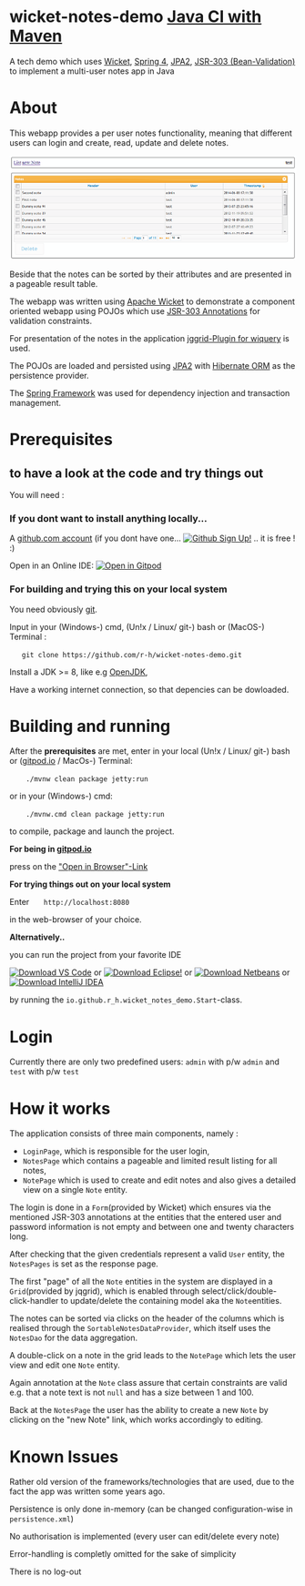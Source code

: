 # wicket-notes-demo [Java CI with Maven](https://github.com/r-h/wicket-notes-demo/workflows/Java%20CI%20with%20Maven/badge.svg) 

A tech demo which uses [Wicket](https://wicket.apache.org/), [Spring 4](https://spring.io/), [JPA2](https://jcp.org/en/jsr/detail?id=317), [JSR-303 (Bean-Validation)](http://beanvalidation.org/1.0/spec/) to implement a multi-user notes app in Java

# About

This webapp provides a per user notes functionality, meaning that different users can login and create, read, update and
delete notes.

![wicket-notes-demo](https://github.com/r-h/wicket-notes-demo/raw/master/wicket-notes-demo.png)

Beside that the notes can be sorted by their attributes and are presented in a pageable result table.

The webapp was written using [Apache Wicket](http://wicket.apache.org/) to demonstrate a component oriented webapp using
POJOs which use [JSR-303 Annotations](http://beanvalidation.org/1.0/spec/) for validation constraints.

For presentation of the notes in the application [jggrid-Plugin for wiquery](https://code.google.com/p/wiquery-plugins/) is used.

The POJOs are loaded and persisted using [JPA2](https://jcp.org/en/jsr/detail?id=317) with [Hibernate ORM](http://hibernate.org/)
as the persistence provider.

The [Spring Framework](http://projects.spring.io/spring-framework/) was used for dependency injection and transaction management.

# Prerequisites
## to have a look at the code and try things out

You will need :

### If you dont want to install anything locally...

A [github.com account](https://github.com/login?return_to=%2Fr-h%2Fwicket-notes-demo) (if you dont have one... [![Github Sign Up!](https://img.shields.io/badge/Github-Sign%20Up%20!-brightgreen?logo=github&style=flat)](https://github.com/join?source_repo=r-h%2Fmaven-repository) .. it is free ! :)

Open in an Online IDE: [![Open in Gitpod](https://gitpod.io/button/open-in-gitpod.svg)](https://gitpod.io/#https://github.com/r-h/wicket-notes-demo.git)

### For building and trying this on your local system

You need obviously [git](https://git-scm.com/).

Input in your (Windows-) cmd, (Un!x / Linux/ git-) bash or (MacOS-) Terminal :

`   git clone https://github.com/r-h/wicket-notes-demo.git`

Install a JDK >= 8, like e.g [OpenJDK](http://openjdk.java.net/install/index.html),

Have a working internet connection, so that depencies can be dowloaded.

# Building and running
After the **prerequisites** are met, enter in your local  (Un!x / Linux/ git-) bash or ([gitpod.io](https://www.gitpod.io/) / MacOs-) Terminal:

`    ./mvnw clean package jetty:run`

or in your (Windows-) cmd:

`    ./mvnw.cmd clean package jetty:run`

to compile, package and launch the project.

**For being in [gitpod.io](https://www.gitpod.io/)**

press on the ["Open in Browser"-Link](https://www.gitpod.io/blog/gitpodify/#opening-previews)

**For trying things out on your local system**

Enter 
`   http://localhost:8080`

in the web-browser of your choice.

**Alternatively..**

you can run the project from your favorite IDE

[![Download VS Code](https://img.shields.io/badge/VS%20Code-Donwload%20!-blue.svg?logo=visual-studio-code)](https://code.visualstudio.com/download) or
[![Download Eclipse!](https://img.shields.io/badge/Eclipse-Download%20!-blueviolet.svg?logo=eclipse)](https://www.eclipse.org/downloads/) or
[![Download Netbeans](https://img.shields.io/badge/Netbeans-Donwload%20!-7396.svg?logo=java)](https://netbeans.apache.org/download/index.html) or
[![Download IntelliJ IDEA](https://img.shields.io/badge/IntelliJ%20IDEA-Donwload%20!-orange.svg?logo=intellij-idea)](https://www.jetbrains.com/idea/download)

by running the `io.github.r_h.wicket_notes_demo.Start`-class.

# Login

Currently there are only two predefined users:
`admin` with p/w `admin`
and `test` with p/w `test`

# How it works

The application consists of three main components, namely :
- `LoginPage`, which is responsible for the user login,
- `NotesPage` which contains a pageable and limited result listing for all notes,
- `NotePage` which is used to create and edit notes and also gives a detailed view on a single `Note` entity.

The login  is done in a ``Form``(provided by Wicket)  which ensures via the mentioned JSR-303 annotations at the entities that the entered user and
password information is not empty and between one and twenty characters long.

After checking that the given credentials represent a valid ``User`` entity, the `NotesPages` is set as the response page.

The first "page" of all the ``Note`` entities in the system are displayed in a ``Grid``(provided by jqgrid), which is enabled through
select/click/double-click-handler to update/delete the containing model aka the ``Note``entities.

The notes can be sorted via clicks on the header of the columns which is realised through the ``SortableNotesDataProvider``,
which itself uses the ``NotesDao`` for the data aggregation.

A double-click on a note in the grid leads to the ``NotePage`` which lets the user view and edit one ``Note`` entity.

Again annotation at the ``Note`` class assure that certain constraints are valid e.g. that a note text is not ``null`` and has a size between 1 and 100.

Back at the ``NotesPage`` the user has the ability to create a new ``Note`` by clicking on the "new Note" link, which works accordingly to editing.

# Known Issues

Rather old version of the frameworks/technologies that are used, due to the fact the app was written some years ago.

Persistence is only done in-memory (can be changed configuration-wise in `persistence.xml`)

No authorisation is implemented (every user can edit/delete every note)

Error-handling is completly omitted for the sake of simplicity

There is no log-out
